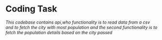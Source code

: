 <h1>Coding Task</h1>
<i>This codebase contains api,who functionality is to read data from a csv and to fetch the city with most population and the second functionality is to fetch the population details based on the city passed</i>